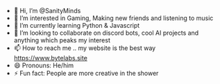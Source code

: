 - 👋 Hi, I’m @SanityMinds
- 👀 I’m interested in Gaming, Making new friends and listening to music
- 🌱 I’m currently learning Python & Javascript
- 💞️ I’m looking to collaborate on discord bots, cool AI projects and anything which peaks my interest 
- 📫 How to reach me .. my website is the best way https://www.bytelabs.site
- 😄 Pronouns: He/him
- ⚡ Fun fact: People are more creative in the shower
